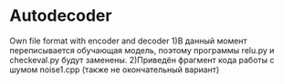 # Autodecoder
Own file format with encoder and decoder
1)В данный момент переписывается обучающая модель, поэтому программы relu.py и checkeval.py будут заменены.
2)Приведён фрагмент кода работы с шумом noise1.cpp (также не окончательный вариант)
